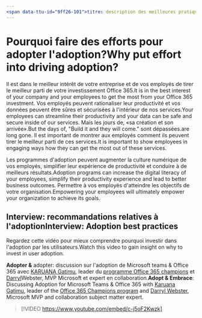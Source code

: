 ```yaml
---
<span data-ttu-id="9ff26-101">titre: description des meilleures pratiques pour le programme de champion: # pourquoi l'adoption du lecteur?</span><span class="sxs-lookup"><span data-stu-id="9ff26-101">title:                     # Champion Program Best Practices description:               # Why drive adoption?</span></span> <span data-ttu-id="9ff26-102">Auteur: {github-ID} # karuanag ms. Author: {ms-alias} # karuanag ms. Date: {@date} # 02/01/2019 ms. topic: Getting-Started # How-to</span><span class="sxs-lookup"><span data-stu-id="9ff26-102">author: {github-id}        # karuanag ms.author: {ms-alias}      # karuanag ms.date: {@date}           # 02/01/2019 ms.topic: getting-started  # how-to</span></span>
---
```


# <a name="why-put-effort-into-driving-adoption"></a><span data-ttu-id="9ff26-103">Pourquoi faire des efforts pour adopter l'adoption?</span><span class="sxs-lookup"><span data-stu-id="9ff26-103">Why put effort into driving adoption?</span></span>  

<span data-ttu-id="9ff26-104">Il est dans le meilleur intérêt de votre entreprise et de vos employés de tirer le meilleur parti de votre investissement Office 365.</span><span class="sxs-lookup"><span data-stu-id="9ff26-104">It is in the best interest of your company and your employees to get the most from your Office 365 investment.</span></span>  <span data-ttu-id="9ff26-105">Vos employés peuvent rationaliser leur productivité et vos données peuvent être sûres et sécurisées à l'intérieur de nos services.</span><span class="sxs-lookup"><span data-stu-id="9ff26-105">Your employees can streamline their productivity and your data can be safe and secure inside of our services.</span></span>  <span data-ttu-id="9ff26-106">Mais les jours de, «sa création et son arrivée».</span><span class="sxs-lookup"><span data-stu-id="9ff26-106">But the days of, "Build it and they will come."</span></span> <span data-ttu-id="9ff26-107">sont dépassées.</span><span class="sxs-lookup"><span data-stu-id="9ff26-107">are long gone.</span></span>  <span data-ttu-id="9ff26-108">Il est important de montrer aux employés comment ils peuvent tirer le meilleur parti de ces services.</span><span class="sxs-lookup"><span data-stu-id="9ff26-108">It is important to show employees in engaging ways how they can get the most out of these services.</span></span>

<span data-ttu-id="9ff26-109">Les programmes d'adoption peuvent augmenter la culture numérique de vos employés, simplifier leur expérience de productivité et conduire à de meilleurs résultats.</span><span class="sxs-lookup"><span data-stu-id="9ff26-109">Adoption programs can increase the digital literacy of your employees, simplify their productivity experience and lead to better business outcomes.</span></span> <span data-ttu-id="9ff26-110">Permettre à vos employés d'atteindre les objectifs de votre organisation.</span><span class="sxs-lookup"><span data-stu-id="9ff26-110">Empowering your employees will ultimately empower your organization to achieve its goals.</span></span> 

## <a name="interview-adoption-best-practices"></a><span data-ttu-id="9ff26-111">Interview: recommandations relatives à l'adoption</span><span class="sxs-lookup"><span data-stu-id="9ff26-111">Interview: Adoption best practices</span></span>

<span data-ttu-id="9ff26-112">Regardez cette vidéo pour mieux comprendre pourquoi investir dans l'adoption par les utilisateurs.</span><span class="sxs-lookup"><span data-stu-id="9ff26-112">Watch this video to gain insight on why to invest in user adoption.</span></span>  

<span data-ttu-id="9ff26-113">**Adopter &** adopter: discussion sur l'adoption de Microsoft teams & Office 365 avec [KARUANA Gatimu](https://linkedin.com/in/karuanagatimu), leader du [programme Office 365 champions](https://aka.ms/O365Champions) et [Darryl](https://webster.net.nz/)Webster, MVP Microsoft et expert en collaboration.</span><span class="sxs-lookup"><span data-stu-id="9ff26-113">**Adopt & Embrace**: Discussing Adoption for Microsoft Teams & Office 365 with [Karuana Gatimu](https://linkedin.com/in/karuanagatimu), leader of the [Office 365 Champions program](https://aka.ms/O365Champions) and [Darryl Webster](https://webster.net.nz/), Microsoft MVP and collaboration subject matter expert.</span></span> 

> [!VIDEO https://www.youtube.com/embed/c-j5oF2Kwzk]

